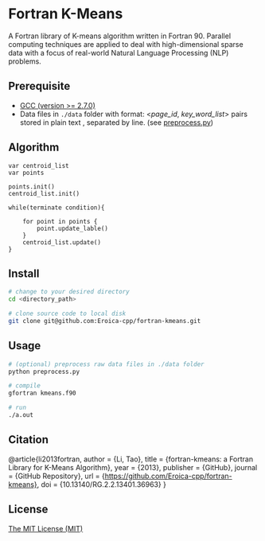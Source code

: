 Fortran K-Means
=======================
A Fortran library of K-means algorithm written in Fortran 90. Parallel computing techniques are applied to deal with high-dimensional sparse data with a focus of real-world Natural Language Processing (NLP) problems.

Prerequisite
----
* [GCC (version >= 2.7.0)](https://gcc.gnu.org/releases.html)
* Data files in `./data` folder with format: <*page_id*, *key_word_list*> pairs stored in plain text , separated by line. (see  [preprocess.py](https://github.com/Eroica-cpp/fortran-kmeans/blob/master/preprocess.py))

Algorithm
----
```Fortran
var centroid_list
var points

points.init()						
centroid_list.init()				

while(terminate condition){

    for point in points {			
        point.update_lable()
    }
    centroid_list.update()		
}
```

Install
----
```Bash
# change to your desired directory
cd <directory_path>

# clone source code to local disk
git clone git@github.com:Eroica-cpp/fortran-kmeans.git
```

Usage
----
```Bash
# (optional) preprocess raw data files in ./data folder
python preprocess.py

# compile
gfortran kmeans.f90

# run
./a.out
```

Citation
----
@article{li2013fortran,
  author = {Li, Tao},
  title = {fortran-kmeans: a Fortran Library for K-Means Algorithm},
  year = {2013},
  publisher = {GitHub},
  journal = {GitHub Repository},
  url = {https://github.com/Eroica-cpp/fortran-kmeans},
  doi = {10.13140/RG.2.2.13401.36963}
}

License
----
[The MIT License (MIT)](https://mit-license.org/)
